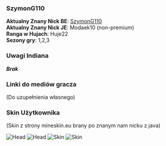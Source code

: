 ### SzymonG110

**Aktualny Znany Nick BE**: [SzymonG110](https://account.xbox.com/pl-pl/profile?gamertag=SzymonG110) <br>
**Aktualny Znany Nick JE**: Modaek10 (non-premium) <br>
**Ranga w Hujach**: Huje22 <br>
**Sezony gry**: 1,2,3 <br>

### Uwagi Indiana

***Brak***

### Linki do mediów gracza

(Do uzupełnienia własnego)

### Skin Użytkownika

(Skin z strony mineskin.eu brany po znanym nam nicku z java) <br>

![Head](https://mineskin.eu/headhelm/Modaek10/90.png)
![Head](https://mineskin.eu/head/Modaek10/90.png)
![Skin](https://mineskin.eu/armor/bust/Modaek10/90.png)
![Skin](https://mineskin.eu/bust/Modaek10/90.png)


